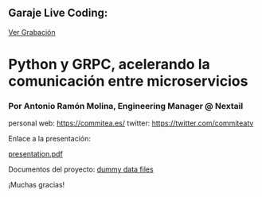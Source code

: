 
## Garaje Live Coding:
[Ver Grabación](https://www.youtube.com/watch?v=bXE87e2ZtnY&list=PLTg7E2ObeSjYkcQ7QzqON-aQ2BnvwWFm0&index=14)

# Python y GRPC, acelerando la comunicación entre microservicios

### Por Antonio Ramón Molina, Engineering Manager @ Nextail
personal web: https://commitea.es/
twitter: https://twitter.com/commiteatv


Enlace a la presentación:

[presentation.pdf](./presentation.pdf)


Documentos del proyecto:
[dummy data files](https://drive.google.com/drive/folders/1b_t0SRNDRduaVvu6LazhYvQureFtKbn7?usp=sharing)


¡Muchas gracias!

